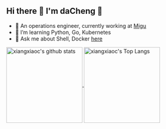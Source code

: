 ## Hi there 👋 I'm daCheng 🍊

<!--
**xiangxiaoc/xiangxiaoc** is a ✨ _special_ ✨ repository because its `README.md` (this file) appears on your GitHub profile.

Here are some ideas to get you started:

- 🔭 I’m currently working on ...
- 🌱 I’m currently learning ...
- 👯 I’m looking to collaborate on ...
- 🤔 I’m looking for help with ...
- 💬 Ask me about ...
- 📫 How to reach me: ...
- 😄 Pronouns: ...
- ⚡ Fun fact: ...
-->

- 🔧 An operations engineer, currently working at [Migu](https://www.migu.cn/about.html)
- 🌱 I’m learning Python, Go, Kubernetes
- 💬 Ask me about Shell, Docker [here](https://github.com/xiangxiaoc/xiangxiaoc/issues)

<!--BGN_SECTION:github-readme-stats-->
<a href="https://github.com/anuraghazra/github-readme-stats" target="_blank">
  <img height="200" align="center" src="https://github-readme-stats.vercel.app/api?username=xiangxiaoc&count_private=true&show_icons=true" alt="xiangxiaoc's github stats" />
</a>
<a href="https://github.com/anuraghazra/github-readme-stats" target="_blank">
  <img height="200" align="center" src="https://github-readme-stats.vercel.app/api/top-langs/?username=xiangxiaoc" alt="xiangxiaoc's Top Langs" />
</a>
<!--END_SECTION:github-readme-stats-->


